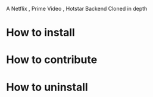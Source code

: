 A Netflix , Prime Video , Hotstar Backend Cloned in depth 
# How to install 
# How to contribute
# How to uninstall
